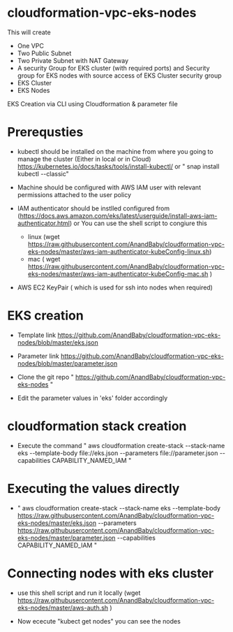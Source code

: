 # cloudformation-vpc-eks-nodes


This will create
- One VPC
- Two Public Subnet 
- Two Private Subnet with NAT Gateway
- A security Group for EKS cluster (with required ports) and Security group for EKS nodes with source access of EKS Cluster security group
- EKS Cluster
- EKS Nodes


EKS Creation via CLI using Cloudformation & parameter file

# Prerequsties

- kubectl should be installed on the machine from where you going to manage the cluster (Either in local or in Cloud) https://kubernetes.io/docs/tasks/tools/install-kubectl/  or " snap install kubectl --classic"

- Machine should be configured with AWS IAM user with relevant permissions attached to the user policy

- IAM authenticator should be instlled configured from (https://docs.aws.amazon.com/eks/latest/userguide/install-aws-iam-authenticator.html)
or You can use the shell script to congiure this
	- linux (wget https://raw.githubusercontent.com/AnandBaby/cloudformation-vpc-eks-nodes/master/aws-iam-authenticator-kubeConfig-linux.sh)
	- mac ( wget https://raw.githubusercontent.com/AnandBaby/cloudformation-vpc-eks-nodes/master/aws-iam-authenticator-kubeConfig-mac.sh )

- AWS EC2 KeyPair ( which is used for ssh into nodes when required)

# EKS creation

- Template link https://github.com/AnandBaby/cloudformation-vpc-eks-nodes/blob/master/eks.json

- Parameter link https://github.com/AnandBaby/cloudformation-vpc-eks-nodes/blob/master/parameter.json

- Clone the git repo " https://github.com/AnandBaby/cloudformation-vpc-eks-nodes "

- Edit the parameter values in 'eks' folder accordingly

# cloudformation stack creation

- Execute the command " aws cloudformation create-stack  --stack-name eks --template-body file://eks.json --parameters  file://parameter.json --capabilities CAPABILITY_NAMED_IAM "

# Executing the values directly

- " aws cloudformation create-stack  --stack-name eks --template-body https://raw.githubusercontent.com/AnandBaby/cloudformation-vpc-eks-nodes/master/eks.json --parameters  https://raw.githubusercontent.com/AnandBaby/cloudformation-vpc-eks-nodes/master/parameter.json --capabilities CAPABILITY_NAMED_IAM "

# Connecting nodes with eks cluster

- use this shell script and run it locally (wget https://raw.githubusercontent.com/AnandBaby/cloudformation-vpc-eks-nodes/master/aws-auth.sh )


- Now ececute "kubect get nodes" you can see the nodes

